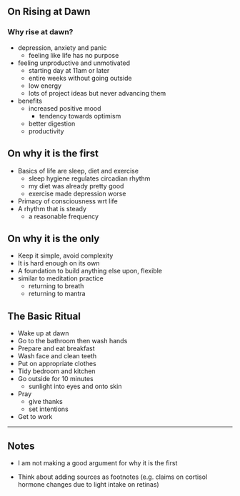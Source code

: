 ## On Rising at Dawn

### Why rise at dawn?

- depression, anxiety and panic
    - feeling like life has no purpose
- feeling unproductive and unmotivated
    - starting day at 11am or later
    - entire weeks without going outside
    - low energy
    - lots of project ideas but never advancing them
- benefits
    - increased positive mood
        - tendency towards optimism
    - better digestion
    - productivity

## On why it is the first

- Basics of life are sleep, diet and exercise
    - sleep hygiene regulates circadian rhythm
    - my diet was already pretty good
    - exercise made depression worse
- Primacy of consciousness wrt life
- A rhythm that is steady
    - a reasonable frequency

## On why it is the only

- Keep it simple, avoid complexity
- It is hard enough on its own
- A foundation to build anything else upon, flexible
- similar to meditation practice
    - returning to breath
    - returning to mantra

## The Basic Ritual

- Wake up at dawn
- Go to the bathroom then wash hands
- Prepare and eat breakfast
- Wash face and clean teeth
- Put on appropriate clothes
- Tidy bedroom and kitchen
- Go outside for 10 minutes
    - sunlight into eyes and onto skin
- Pray
    - give thanks
    - set intentions
- Get to work

---

## Notes

- I am not making a good argument for why it is the first

- Think about adding sources as footnotes (e.g. claims on cortisol hormone changes due to light intake on retinas)
